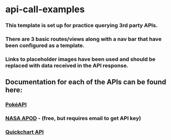 # api-call-examples
### This template is set up for practice querying 3rd party APIs.  
### There are 3 basic routes/views along with a nav bar that have been configured as a template.
### Links to placeholder images have been used and should be replaced with data received in the API response.
## __Documentation for each of the APIs can be found here:__
### [PokéAPI](https://pokeapi.co/)
### [NASA APOD](https://api.nasa.gov/) - (free, but requires email to get API key)
### [Quickchart API](https://quickchart.io/)